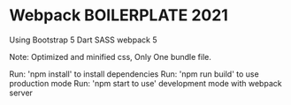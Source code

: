 # Webpack BOILERPLATE 2021
Using
  Bootstrap 5
  Dart SASS
  webpack 5

Note: Optimized and minified css, Only One bundle file.

Run: 'npm install' to install dependencies
Run: 'npm run build' to use production mode
Run: 'npm start to use' development mode with webpack server